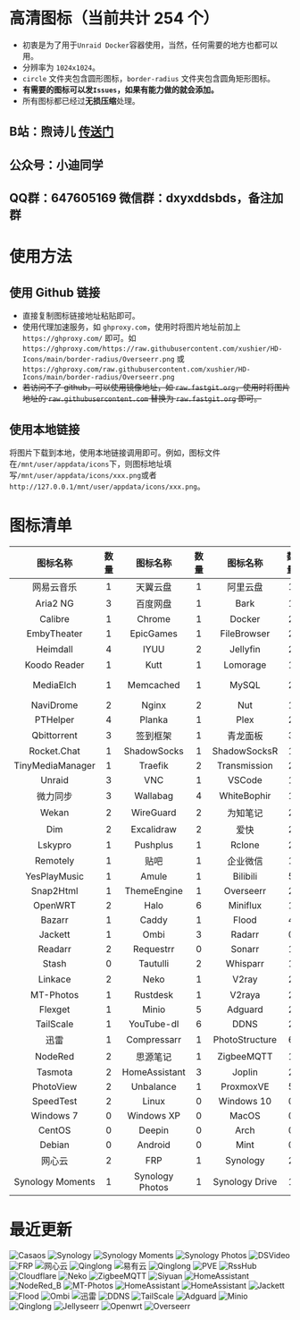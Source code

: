 # 高清图标（当前共计 254 个）

- 初衷是为了用于`Unraid Docker`容器使用，当然，任何需要的地方也都可以用。
- 分辨率为 `1024x1024`。
- `circle` 文件夹包含圆形图标，`border-radius` 文件夹包含圆角矩形图标。
- **有需要的图标可以发`Issues`，如果有能力做的就会添加。**
- 所有图标都已经过**无损压缩**处理。

## **B站：煦诗儿 [传送门](https://space.bilibili.com/32313260)**
## **公众号：小迪同学**
## **QQ群：647605169  微信群：dxyxddsbds，备注加群**

# 使用方法

## 使用 Github 链接
- 直接复制图标链接地址粘贴即可。
- 使用代理加速服务，如 `ghproxy.com`，使用时将图片地址前加上 `https://ghproxy.com/` 即可。如 `https://ghproxy.com/https://raw.githubusercontent.com/xushier/HD-Icons/main/border-radius/Overseerr.png` 或 `https://ghproxy.com/raw.githubusercontent.com/xushier/HD-Icons/main/border-radius/Overseerr.png`
- ~~若访问不了 github，可以使用镜像地址，如 `raw.fastgit.org`，使用时将图片地址的 `raw.githubusercontent.com` 替换为 `raw.fastgit.org` 即可。~~

## 使用本地链接
将图片下载到本地，使用本地链接调用即可。例如，图标文件在`/mnt/user/appdata/icons`下，则图标地址填写`/mnt/user/appdata/icons/xxx.png`或者`http://127.0.0.1/mnt/user/appdata/icons/xxx.png`。

# 图标清单

|图标名称|数量|图标名称|数量|图标名称|数量|图标名称|数量|
|:--:|:--:|:--:|:--:|:--:|:--:|:--:|:--:|
|网易云音乐|1|天翼云盘|1|阿里云盘|1|Alist|1|
|Aria2 NG|3|百度网盘|1|Bark|1|Bitwarden|1|
|Calibre|1|Chrome|1|Docker|2|Draw.io|1|
|EmbyTheater|1|EpicGames|1|FileBrowser|2|FreshRSS|3|
|Heimdall|4|IYUU|2|Jellyfin|2|可道云|1|
|Koodo Reader|1|Kutt|1|Lomorage|1|MariaDB|2|
|MediaElch|1|Memcached|1|MySQL|2|Nginx Proxy Manager|4|
|NaviDrome|2|Nginx|2|Nut|1|PhpMyAdmin|2|
|PTHelper|4|Planka|1|Plex|2|Portainer|2|
|Qbittorrent|3|签到框架|1|青龙面板|3|Redis|1|
|Rocket.Chat|1|ShadowSocks|1|ShadowSocksR|1|Syncthing|3|
|TinyMediaManager|1|Traefik|2|Transmission|2|UnlockMusic|2|
|Unraid|3|VNC|1|VSCode|1|Vertex|2|
|微力同步|3|Wallabag|4|WhiteBophir|1|Webdav|2|
|Wekan|2|WireGuard|2|为知笔记|2|ZeroTier|1|
|Dim|2|Excalidraw|2|爱快|2|Komga|2|
|Lskypro|1|Pushplus|1|Rclone|2|RcloneBrowser|1|
|Remotely|1|贴吧|1|企业微信|1|Chevereto|1|
|YesPlayMusic|1|Amule|1|Bilibili|5|MovieRobot|2|
|Snap2Html|1|ThemeEngine|1|Overseerr|2|Jellyseerr|2|
|OpenWRT|2|Halo|6|Miniflux|1|PostgreSQL|2|
|Bazarr|1|Caddy|1|Flood|4|Lidarr|2|
|Jackett|1|Ombi|3|Radarr|0|Prowlarr|2|
|Readarr|2|Requestrr|0|Sonarr|1|Sabnzbd|0|
|Stash|0|Tautulli|2|Whisparr|1|Cloudflare|4|
|Linkace|2|Neko|1|V2ray|2|易有云|1|
|MT-Photos|1|Rustdesk|1|V2raya|2|NasTools|1|
|Flexget|1|Minio|5|Adguard|2|Ombi|3|
|TailScale|1|YouTube-dl|6|DDNS|2|Clash|1|
|迅雷|1|Compressarr|1|PhotoStructure|6|PhotoPrism|9|
|NodeRed|2|思源笔记|1|ZigbeeMQTT|1|TasmoAdmin|1|
|Tasmota|2|HomeAssistant|3|Joplin|2|OnlyOffice|2|
|PhotoView|2|Unbalance|1|ProxmoxVE|5|RssHub|1|
|SpeedTest|2|Linux|0|Windows 10|0|Windows 11|0|
|Windows 7|0|Windows XP|0|MacOS|0|Ubuntu|0|
|CentOS|0|Deepin|0|Arch|0|Opensuse|0|
|Debian|0|Android|0|Mint|0|Redhat|0|
|网心云|2|FRP|1|Synology|2|DSVideo|1|
|Synology Moments|1|Synology Photos|1|Synology Drive|1|Casaos|1|

# 最近更新
![Casaos](https://ghproxy.com/https://raw.githubusercontent.com/xushier/HD-Icons/main/border-radius/Casaos_A.png)
![Synology](https://ghproxy.com/https://raw.githubusercontent.com/xushier/HD-Icons/main/border-radius/Synology_A.png)
![Synology Moments](https://ghproxy.com/https://raw.githubusercontent.com/xushier/HD-Icons/main/border-radius/Synomoments_A.png)
![Synology Photos](https://ghproxy.com/https://raw.githubusercontent.com/xushier/HD-Icons/main/border-radius/Synophotos_A.png)
![DSVideo](https://ghproxy.com/https://raw.githubusercontent.com/xushier/HD-Icons/main/border-radius/DSvideo_A.png)
![FRP](https://ghproxy.com/https://raw.githubusercontent.com/xushier/HD-Icons/main/border-radius/FRP_A.png)
![网心云](https://ghproxy.com/https://raw.githubusercontent.com/xushier/HD-Icons/main/border-radius/Wangxinyun_A.png)
![Qinglong](https://ghproxy.com/https://raw.githubusercontent.com/xushier/HD-Icons/main/border-radius/Qinglong_A.png)
![易有云](https://ghproxy.com/https://raw.githubusercontent.com/xushier/HD-Icons/main/border-radius/Linkease_A.png)
![Qinglong](https://ghproxy.com/https://raw.githubusercontent.com/xushier/HD-Icons/main/border-radius/Qinglong_B.png)
![PVE](https://ghproxy.com/https://raw.githubusercontent.com/xushier/HD-Icons/main/border-radius/PVE_C.png)
![RssHub](https://ghproxy.com/https://raw.githubusercontent.com/xushier/HD-Icons/main/border-radius/Rsshub.png)
![Cloudflare](https://ghproxy.com/https://raw.githubusercontent.com/xushier/HD-Icons/main/border-radius/Cloudflare_B.png)
![Neko](https://ghproxy.com/https://raw.githubusercontent.com/xushier/HD-Icons/main/border-radius/Neko.png)
![ZigbeeMQTT](https://ghproxy.com/https://raw.githubusercontent.com/xushier/HD-Icons/main/border-radius/ZigbeeMQTT.png)
![Siyuan](https://ghproxy.com/https://raw.githubusercontent.com/xushier/HD-Icons/main/border-radius/Siyuan.png)
![HomeAssistant](https://ghproxy.com/https://raw.githubusercontent.com/xushier/HD-Icons/main/border-radius/HA_B.png)
![NodeRed_B](https://ghproxy.com/https://raw.githubusercontent.com/xushier/HD-Icons/main/border-radius/NodeRed_B.png)
![MT-Photos](https://ghproxy.com/https://raw.githubusercontent.com/xushier/HD-Icons/main/border-radius/MT-Photos.png)
![HomeAssistant](https://ghproxy.com/https://raw.githubusercontent.com/xushier/HD-Icons/main/border-radius/HA_A.png)
![HomeAssistant](https://ghproxy.com/https://raw.githubusercontent.com/xushier/HD-Icons/main/border-radius/HA_C.png)
![Jackett](https://ghproxy.com/https://raw.githubusercontent.com/xushier/HD-Icons/main/border-radius/Jackett.png)
![Flood](https://ghproxy.com/https://raw.githubusercontent.com/xushier/HD-Icons/main/border-radius/Flood_A.png)
![Ombi](https://ghproxy.com/https://raw.githubusercontent.com/xushier/HD-Icons/main/border-radius/Ombi_A.png)
![迅雷](https://ghproxy.com/https://raw.githubusercontent.com/xushier/HD-Icons/main/border-radius/Xunlei.png)
![DDNS](https://ghproxy.com/https://raw.githubusercontent.com/xushier/HD-Icons/main/border-radius/DDNS.png)
![TailScale](https://ghproxy.com/https://raw.githubusercontent.com/xushier/HD-Icons/main/border-radius/Tailscale.png)
![Adguard](https://ghproxy.com/https://raw.githubusercontent.com/xushier/HD-Icons/main/border-radius/Adguard_B.png)
![Minio](https://ghproxy.com/https://raw.githubusercontent.com/xushier/HD-Icons/main/border-radius/Minio_B.png)
![Qinglong](https://ghproxy.com/https://raw.githubusercontent.com/xushier/HD-Icons/main/border-radius/Qinglong_B.png)
![Jellyseerr](https://ghproxy.com/https://raw.githubusercontent.com/xushier/HD-Icons/main/border-radius/Jellyseerr.png)
![Openwrt](https://ghproxy.com/https://raw.githubusercontent.com/xushier/HD-Icons/main/border-radius/Openwrt_B.png)
![Overseerr](https://ghproxy.com/https://raw.githubusercontent.com/xushier/HD-Icons/main/border-radius/Overseerr.png)
